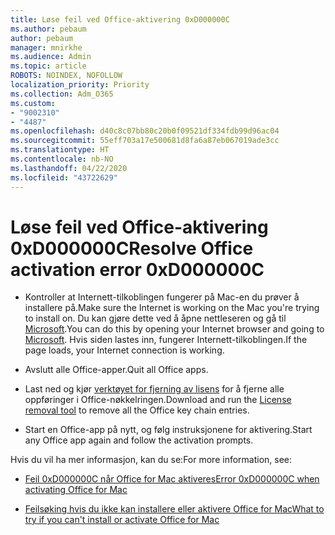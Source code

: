 ```yaml
---
title: Løse feil ved Office-aktivering 0xD000000C
ms.author: pebaum
author: pebaum
manager: mnirkhe
ms.audience: Admin
ms.topic: article
ROBOTS: NOINDEX, NOFOLLOW
localization_priority: Priority
ms.collection: Adm_O365
ms.custom:
- "9002310"
- "4487"
ms.openlocfilehash: d40c8c07bb80c20b0f09521df334fdb99d96ac04
ms.sourcegitcommit: 55eff703a17e500681d8fa6a87eb067019ade3cc
ms.translationtype: HT
ms.contentlocale: nb-NO
ms.lasthandoff: 04/22/2020
ms.locfileid: "43722629"
---
```

# <a name="resolve-office-activation-error-0xd000000c"></a><span data-ttu-id="3339c-102">Løse feil ved Office-aktivering 0xD000000C</span><span class="sxs-lookup"><span data-stu-id="3339c-102">Resolve Office activation error 0xD000000C</span></span>

- <span data-ttu-id="3339c-103">Kontroller at Internett-tilkoblingen fungerer på Mac-en du prøver å installere på.</span><span class="sxs-lookup"><span data-stu-id="3339c-103">Make sure the Internet is working on the Mac you're trying to install on.</span></span> <span data-ttu-id="3339c-104">Du kan gjøre dette ved å åpne nettleseren og gå til [Microsoft](https://www.microsoft.com).</span><span class="sxs-lookup"><span data-stu-id="3339c-104">You can do this by opening your Internet browser and going to [Microsoft](https://www.microsoft.com).</span></span> <span data-ttu-id="3339c-105">Hvis siden lastes inn, fungerer Internett-tilkoblingen.</span><span class="sxs-lookup"><span data-stu-id="3339c-105">If the page loads, your Internet connection is working.</span></span>

- <span data-ttu-id="3339c-106">Avslutt alle Office-apper.</span><span class="sxs-lookup"><span data-stu-id="3339c-106">Quit all Office apps.</span></span>

- <span data-ttu-id="3339c-107">Last ned og kjør [verktøyet for fjerning av lisens](https://go.microsoft.com/fwlink/?linkid=849815) for å fjerne alle oppføringer i Office-nøkkelringen.</span><span class="sxs-lookup"><span data-stu-id="3339c-107">Download and run the [License removal tool](https://go.microsoft.com/fwlink/?linkid=849815) to remove all the Office key chain entries.</span></span>

- <span data-ttu-id="3339c-108">Start en Office-app på nytt, og følg instruksjonene for aktivering.</span><span class="sxs-lookup"><span data-stu-id="3339c-108">Start any Office app again and follow the activation prompts.</span></span>

<span data-ttu-id="3339c-109">Hvis du vil ha mer informasjon, kan du se:</span><span class="sxs-lookup"><span data-stu-id="3339c-109">For more information, see:</span></span>

- [<span data-ttu-id="3339c-110">Feil 0xD000000C når Office for Mac aktiveres</span><span class="sxs-lookup"><span data-stu-id="3339c-110">Error 0xD000000C when activating Office for Mac</span></span>](https://support.office.com/article/error-0xd000000c-when-activating-office-for-mac-da865931-4658-4829-ba2d-8133390c6d25)

- [<span data-ttu-id="3339c-111">Feilsøking hvis du ikke kan installere eller aktivere Office for Mac</span><span class="sxs-lookup"><span data-stu-id="3339c-111">What to try if you can't install or activate Office for Mac</span></span>](https://support.office.com/article/what-to-try-if-you-can-t-install-or-activate-office-for-mac-5efba2b4-b1e6-4e5f-bf3c-6ab945d03dea)
